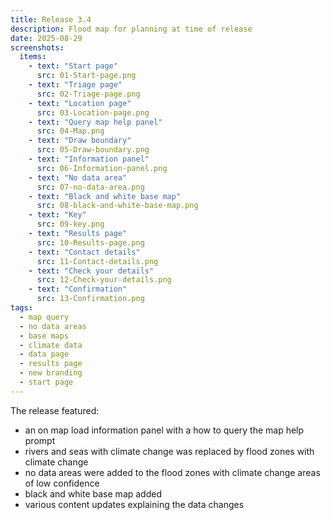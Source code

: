 ```yaml
---
title: Release 3.4
description: Flood map for planning at time of release
date: 2025-08-29
screenshots:
  items:
    - text: "Start page"
      src: 01-Start-page.png
    - text: "Triage page"
      src: 02-Triage-page.png
    - text: "Location page"
      src: 03-Location-page.png
    - text: "Query map help panel"
      src: 04-Map.png
    - text: "Draw boundary"
      src: 05-Draw-boundary.png
    - text: "Information panel"
      src: 06-Information-panel.png
    - text: "No data area"
      src: 07-no-data-area.png
    - text: "Black and white base map"
      src: 08-black-and-white-base-map.png
    - text: "Key"
      src: 09-key.png      
    - text: "Results page"
      src: 10-Results-page.png
    - text: "Contact details"
      src: 11-Contact-details.png
    - text: "Check your details"
      src: 12-Check-your-details.png
    - text: "Confirmation"
      src: 13-Confirmation.png
tags:
  - map query
  - no data areas
  - base maps
  - climate data
  - data page
  - results page
  - new branding
  - start page
---
```



The release featured:

- an on map load information panel with a how to query the map help prompt
- rivers and seas with climate change was replaced by flood zones with climate change
- no data areas were added to the flood zones with climate change areas of low confidence
- black and white base map added
- various content updates explaining the data changes

<!--## This page was generated

After screenshots were saved to the `app/images/example-post` directory, [this page was generated](https://github.com/x-govuk/govuk-design-history-template/pull/11/commits/473f5aca5d978a3d18ac188b98c6c8ef6c000713) using the following comma --!>